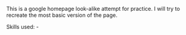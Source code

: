 This is a google homepage look-alike attempt for practice. I will try to recreate the most basic version of the page.

Skills used:
    - 